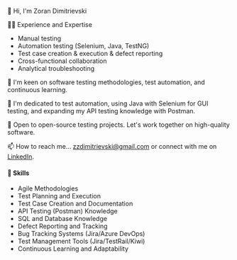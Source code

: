 👋 Hi, I'm Zoran Dimitrievski

👨‍💻 Experience and Expertise
- Manual testing
- Automation testing (Selenium, Java, TestNG)
- Test case creation & execution & defect reporting
- Cross-functional collaboration
- Analytical troubleshooting

👀 I'm keen on software testing methodologies, test automation, and continuous learning.

🌱 I'm dedicated to test automation, using Java with Selenium for GUI testing, and expanding my API testing knowledge with Postman.

💞️ Open to open-source testing projects. Let's work together on high-quality software.

📫 How to reach me... zzdimitrievski@gmail.com or connect with me on [LinkedIn](https://www.linkedin.com/in/zoran-dimitrievski/).

#### 💪 Skills
- Agile Methodologies
- Test Planning and Execution
- Test Case Creation and Documentation
- API Testing (Postman) Knowledge
- SQL and Database Knowledge
- Defect Reporting and Tracking
- Bug Tracking Systems (Jira/Azure DevOps)
- Test Management Tools (Jira/TestRail/Kiwi)
- Continuous Learning and Adaptability
